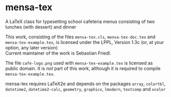 # mensa-tex
A LaTeX class for typesetting school cafeteria menus consisting of two lunches (with dessert) and dinner  

This work, consisting of the files `mensa-tex.cls`, `mensa-tex-doc.tex` and `mensa-tex-example.tex`, is licensed under the LPPL, Version 1.3c (or, at your option, any later version)  
Current maintainer of the work is Sebastian Friedl.

The file `cafe-logo.png` used with `mensa-tex-example.tex` is licensed as public domain. It is *not* part of this work, although it is required to compile `mensa-tex-example.tex`.

mensa-tex requires LaTeX2e and depends on the packages `array`, `colortbl`, `datetime2`, `datetime2-calc`, `geometry`, `graphicx`, `lmodern`, `textcomp` and `xcolor`
